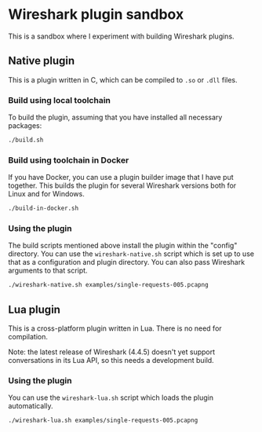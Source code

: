 # Wireshark plugin sandbox

This is a sandbox where I experiment with building Wireshark plugins.

## Native plugin

This is a plugin written in C, which can be compiled to `.so` or `.dll` files.

### Build using local toolchain

To build the plugin, assuming that you have installed all necessary packages:

```bash
./build.sh
```

### Build using toolchain in Docker

If you have Docker, you can use a plugin builder image that I have put together.
This builds the plugin for several Wireshark versions both for Linux and for Windows.

```bash
./build-in-docker.sh
```

### Using the plugin

The build scripts mentioned above install the plugin within the "config" directory.
You can use the `wireshark-native.sh` script which is set up to use that as a
configuration and plugin directory. You can also pass Wireshark arguments to
that script.

```bash
./wireshark-native.sh examples/single-requests-005.pcapng
```

## Lua plugin

This is a cross-platform plugin written in Lua. There is no need for compilation.

Note: the latest release of Wireshark (4.4.5) doesn't yet support
conversations in its Lua API, so this needs a development build.

### Using the plugin

You can use the `wireshark-lua.sh` script which loads the plugin automatically.

```bash
./wireshark-lua.sh examples/single-requests-005.pcapng
```